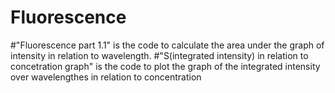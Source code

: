 # Fluorescence
#"Fluorescence part 1.1" is the code to calculate the area under the graph of intensity in relation to wavelength.
#"S(integrated intensity) in relation to concetration graph" is the code to plot the graph of the integrated intensity over wavelengthes in relation to concentration

